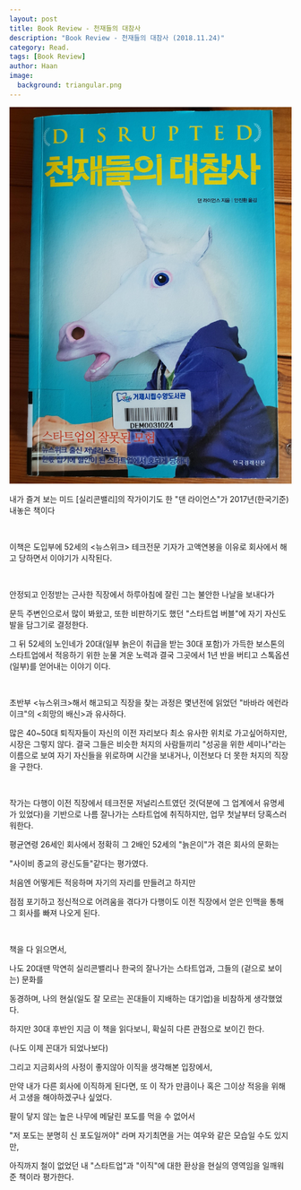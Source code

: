 ```yaml
---
layout: post
title: Book Review - 천재들의 대참사
description: "Book Review - 천재들의 대참사 (2018.11.24)"
category: Read. 
tags: [Book Review]
author: Haan
image:
  background: triangular.png
---
```

<img src="/assets/img/disrupted.jpg">
<br/>
<p>내가 즐겨 보는 미드 [실리콘밸리]의 작가이기도 한 "댄 라이언스"가 2017년(한국기준) 내놓은 책이다</p>
<br/>
<p>이책은 도입부에 52세의 <뉴스위크> 테크전문 기자가 고액연봉을 이유로 회사에서 해고 당하면서 이야기가 시작된다.</p>
<br/>
<p>안정되고 인정받는 근사한 직장에서 하루아침에 잘린 그는 불안한 나날을 보내다가</p>
<p>문득 주변인으로서 많이 봐왔고, 또한 비판하기도 했던 "스타트업 버블"에 자기 자신도 발을 담그기로 결정한다. </p>
<p>그 뒤 52세의 노인네가 20대(일부 늙은이 취급을 받는 30대 포함)가 가득한 보스톤의 스타트업에서 적응하기 위한 눈물 겨운 노력과 결국 그곳에서 1년 반을 버티고 스톡옵션(일부)를 얻어내는 이야기 이다.</p>
<br/>
<p>초반부 <뉴스위크>해서 해고되고 직장을 찾는 과정은 몇년전에 읽었던 "바바라 에런라이크"의 <희망의 배신>과 유사하다. </p>
<p>많은 40~50대 퇴직자들이 자신의 이전 자리보다 최소 유사한 위치로 가고싶어하지만, 시장은 그렇지 않다. 결국 그들은 비슷한 처지의 사람들끼리 "성공을 위한 세미나"라는 이름으로 보여 자기 자신들을 위로하며 시간을 보내거나, 이전보다 더 못한 처지의 직장을 구한다.</p>
<br/>
<p>작가는 다행이 이전 직장에서 테크전문 저널리스트였던 것(덕분에 그 업계에서 유명세가 있었다)을 기반으로 나름 잘나가는 스타트업에 취직하지만, 업무 첫날부터 당혹스러워한다.</p>
<p>평균연령 26세인 회사에서 정확히 그 2배인 52세의 "늙은이"가 겪은 회사의 문화는 </p>
<p>"사이비 종교의 광신도들"같다는 평가였다.</p>
<p>처음엔 어떻게든 적응하며 자기의 자리를 만들려고 하지만 </p>
<p>점점 포기하고 정신적으로 어려움을 겪다가 다행이도 이전 직장에서 얻은 인맥을 통해 그 회사를 빠져 나오게 된다.</p>
<br/>
<p>책을 다 읽으면서,</p>
<p>나도 20대땐 막연히 실리콘밸리나 한국의 잘나가는 스타트업과, 그들의 (겉으로 보이는) 문화를 </p>
<p>동경하며, 나의 현실(일도 잘 모르는 꼰대들이 지배하는 대기업)을 비참하게 생각했었다.</p>
<p>하지만 30대 후반인 지금 이 책을 읽다보니, 확실히 다른 관점으로 보이긴 한다.</p>
<p>(나도 이제 꼰대가 되었나보다) </p>
<p>그리고 지금회사의 사정이 좋지않아 이직을 생각해본 입장에서,</p>
<p>만약 내가 다른 회사에 이직하게 된다면, 또 이 작가 만큼이나 혹은 그이상 적응을 위해서 고생을 해야하겠구나 싶었다.</p>
<p>팔이 닿지 않는 높은 나무에 메달린 포도를 먹을 수 없어서</p>
<p>"저 포도는 분명히 신 포도일꺼야" 라며 자기최면을 거는 여우와 같은 모습일 수도 있지만,</p>
<p>아직까지 철이 없었던 내 "스타트업"과 "이직"에 대한 환상을 현실의 영역임을 일깨워 준 책이라 평가한다.</p>

